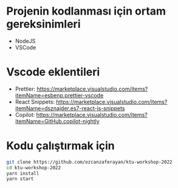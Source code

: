 # Projenin kodlanması için ortam gereksinimleri

- NodeJS
- VSCode

# Vscode eklentileri

- Prettier: https://marketplace.visualstudio.com/items?itemName=esbenp.prettier-vscode
- React Snippets: https://marketplace.visualstudio.com/items?itemName=dsznajder.es7-react-js-snippets
- Copilot: https://marketplace.visualstudio.com/items?itemName=GitHub.copilot-nightly

# Kodu çalıştırmak için

```bash
git clone https://github.com/ozcanzaferayan/ktu-workshop-2022
cd ktu-workshop-2022
yarn install
yarn start
```
